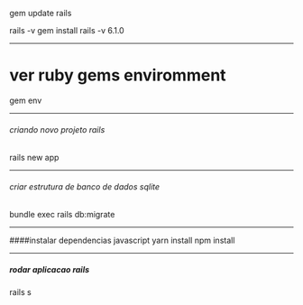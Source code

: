 gem update rails

rails -v
gem install rails -v 6.1.0

---
# ver ruby gems enviromment

gem env

---

###### criando novo projeto rails
rails new app

---
###### criar estrutura de banco de dados sqlite
bundle exec rails db:migrate

---
####instalar dependencias javascript
yarn install
npm install

---
##### rodar aplicacao rails
rails s

